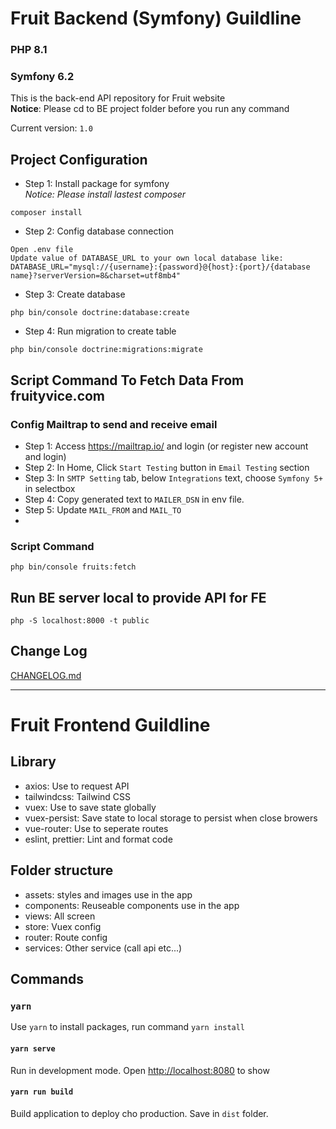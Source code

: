 # Fruit Backend (Symfony) Guildline
### PHP 8.1
### Symfony 6.2
This is the back-end API repository for Fruit website <br>
**Notice**: Please cd to BE project folder before you run any command

Current version: `1.0`

## Project Configuration
- Step 1: Install package for symfony<br>
*Notice: Please install lastest composer*
```
composer install
```
- Step 2: Config database connection
```
Open .env file
Update value of DATABASE_URL to your own local database like:
DATABASE_URL="mysql://{username}:{password}@{host}:{port}/{database name}?serverVersion=8&charset=utf8mb4"
```
- Step 3: Create database
```
php bin/console doctrine:database:create
```
- Step 4: Run migration to create table
```
php bin/console doctrine:migrations:migrate
```

## Script Command To Fetch Data From fruityvice.com

### Config Mailtrap to send and receive email
- Step 1: Access https://mailtrap.io/ and login (or register new account and login)
- Step 2: In Home, Click ``Start Testing`` button in ``Email Testing`` section
- Step 3: In ``SMTP Setting`` tab, below ``Integrations`` text, choose `Symfony 5+` in selectbox
- Step 4: Copy generated text to `MAILER_DSN` in env file.
- Step 5: Update `MAIL_FROM` and `MAIL_TO`
- 
### Script Command
```
php bin/console fruits:fetch
```

## Run BE server local to provide API for FE
```
php -S localhost:8000 -t public
```

## Change Log
[CHANGELOG.md](CHANGELOG.md)


----------------------------------------

# Fruit Frontend Guildline

## Library
- axios: Use to request API 
- tailwindcss: Tailwind CSS
- vuex: Use to save state globally
- vuex-persist: Save state to local storage to persist when close browers
- vue-router: Use to seperate routes
- eslint, prettier: Lint and format code


## Folder structure
- assets: styles and images use in the app
- components: Reuseable components use in the app
- views: All screen
- store: Vuex config
- router: Route config
- services: Other service (call api etc...)


## Commands

### `yarn`
Use `yarn` to install packages, run command `yarn install`

#### `yarn serve`
Run in development mode. Open [http://localhost:8080](http://localhost:8080) to show

#### `yarn run build`
Build application to deploy cho production. Save in `dist` folder.
